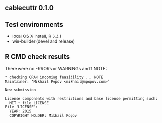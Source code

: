 cablecuttr 0.1.0
----------------

## Test environments
* local OS X install, R 3.3.1
* win-builder (devel and release)

## R CMD check results
There were no ERRORs or WARNINGs and 1 NOTE:

```
* checking CRAN incoming feasibility ... NOTE
Maintainer: ‘Mikhail Popov <mikhail@mpopov.com>’

New submission

License components with restrictions and base license permitting such:
  MIT + file LICENSE
File 'LICENSE':
  YEAR: 2015
  COPYRIGHT HOLDER: Mikhail Popov
```
